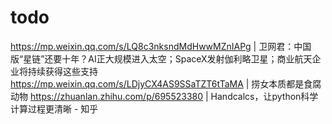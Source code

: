 # todo

https://mp.weixin.qq.com/s/LQ8c3nksndMdHwwMZnIAPg | 卫网君：中国版“星链”还要十年？AI正大规模进入太空；SpaceX发射伽利略卫星；商业航天企业将持续获得这些支持
https://mp.weixin.qq.com/s/LDjyCX4AS9SSaTZT6tTaMA | 捞女本质都是食腐动物
https://zhuanlan.zhihu.com/p/695523380 | Handcalcs，让python科学计算过程更清晰 - 知乎
